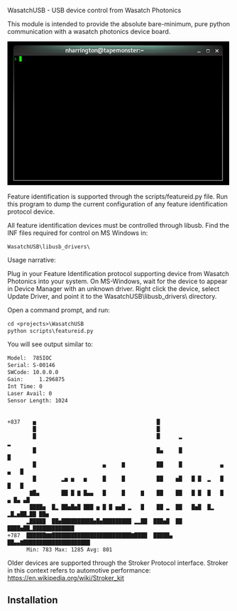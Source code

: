 WasatchUSB - USB device control from Wasatch Photonics 
 
This module is intended to provide the absolute bare-minimum, pure
python communication with a wasatch photonics device board. 

![Continuous demo](/wasatchusb/assets/continuous_demo.gif "Spectra and Temperature")

Feature identification is supported through the scripts/featureid.py file.
Run this program to dump the current configuration of any feature
identification protocol device.

All feature identification devices must be controlled through libusb.
Find the INF files required for control on MS Windows in:

    WasatchUSB\libusb_drivers\

Usage narrative:

Plug in your Feature Identification protocol supporting device from
Wasatch Photonics into your system. On MS-Windows, wait for the device
to appear in Device Manager with an unknown driver.  Right click the
device, select Update Driver, and point it to the
WasatchUSB\libusb_drivers\ directory.

Open a command prompt, and run:

    cd <projects>\WasatchUSB
    python scripts\featureid.py

You will see output similar to:

    Model:  785IOC
    Serial: S-00146
    SWCode: 10.0.0.0
    Gain:     1.296875
    Int Time: 0
    Laser Avail: 0
    Sensor Length: 1024

    
    +837    ▅                                      █                               
            █                                      █                               
            █                                      █      ▂                      ▂ 
            █                                      █▄     █                      █ 
            █                     ▄     ▇          ██     █            ▄     ▄   █ 
            █        ▂▅ ▅   ▅     █     █          ██    ▅█   █ █  ▂   █     █   █ 
           ▇█▄       ██ █ ▇ █▄▄   █     █     ▇    ██    ██   █ █  █   █   ▄ █▄ ▄█ 
           ████▅  █▂ ██▅█▅█ ███ ▅ █ █ ▅▅█ ▂   █    ██ ▂  ██   █▅█  █▂ ▂█▂▅██▂██ ██▅
          ▂█████  ██▅██████████▅█▅█████████ ▂▂██  ███▅█  ██   ████▅██▂█████████████
    +787  ██████▇▇█████████████████████████▇████  █████▄ ██▄▄▇█████████████████████
          Min: 783 Max: 1285 Avg: 801


Older devices are supported through the Stroker Protocol interface. Stroker in this
context refers to automotive performance: https://en.wikipedia.org/wiki/Stroker_kit


Installation
---------------
